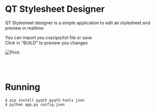 # QT Stylesheet Designer

QT Stylesheet designer is a simple application to edit an stylesheet and preview in realtime

You can import you css/qss/txt file or save </br>
Click in "BUILD" to preview you changes

![Print](.github/print.PNG)

<br>
<br>

# Running

```
$ pip install pyqt5 pyqt5-tools json
$ python app.py config.json
```